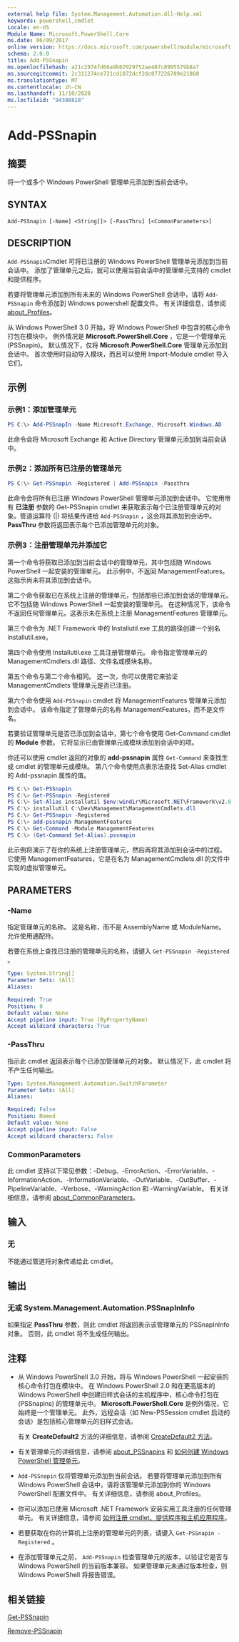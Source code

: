 ```yaml
---
external help file: System.Management.Automation.dll-Help.xml
keywords: powershell,cmdlet
Locale: en-US
Module Name: Microsoft.PowerShell.Core
ms.date: 06/09/2017
online version: https://docs.microsoft.com/powershell/module/microsoft.powershell.core/add-pssnapin?view=powershell-5.1&WT.mc_id=ps-gethelp
schema: 2.0.0
title: Add-PSSnapin
ms.openlocfilehash: a21c2974fd66a9b02929752ae487c8995579b8a7
ms.sourcegitcommit: 2c311274ce721cd1072dcf2dc077226789e21868
ms.translationtype: MT
ms.contentlocale: zh-CN
ms.lasthandoff: 11/10/2020
ms.locfileid: "94388818"
---
```

# Add-PSSnapin

## 摘要
将一个或多个 Windows PowerShell 管理单元添加到当前会话中。

## SYNTAX

```
Add-PSSnapin [-Name] <String[]> [-PassThru] [<CommonParameters>]
```

## DESCRIPTION

`Add-PSSnapin`Cmdlet 可将已注册的 Windows PowerShell 管理单元添加到当前会话中。 添加了管理单元之后，就可以使用当前会话中的管理单元支持的 cmdlet 和提供程序。

若要将管理单元添加到所有未来的 Windows PowerShell 会话中，请将 `Add-PSSnapin` 命令添加到 Windows powershell 配置文件。 有关详细信息，请参阅 [about_Profiles](about/about_Profiles.md)。

从 Windows PowerShell 3.0 开始，将 Windows PowerShell 中包含的核心命令打包在模块中。 例外情况是 **Microsoft.PowerShell.Core** ，它是一个管理单元 (PSSnapin)。
默认情况下，仅将 **Microsoft.PowerShell.Core** 管理单元添加到会话中。 首次使用时自动导入模块，而且可以使用 Import-Module cmdlet 导入它们。

## 示例

### 示例1：添加管理单元

```powershell
PS C:\> Add-PSSnapIn -Name Microsoft.Exchange, Microsoft.Windows.AD
```

此命令会将 Microsoft Exchange 和 Active Directory 管理单元添加到当前会话中。

### 示例2：添加所有已注册的管理单元

```powershell
PS C:\> Get-PSSnapin -Registered | Add-PSSnapin -Passthru
```

此命令会将所有已注册 Windows PowerShell 管理单元添加到会话中。 它使用带有 **已注册** 参数的 Get-PSSnapin cmdlet 来获取表示每个已注册管理单元的对象。管道运算符 (|) 将结果传递给 `Add-PSSnapin` ，这会将其添加到会话中。 **PassThru** 参数将返回表示每个已添加管理单元的对象。

### 示例3：注册管理单元并添加它

第一个命令将获取已添加到当前会话中的管理单元，其中包括随 Windows PowerShell 一起安装的管理单元。 此示例中，不返回 ManagementFeatures。 这指示尚未将其添加到会话中。

第二个命令获取已在系统上注册的管理单元，包括那些已添加到会话的管理单元。 它不包括随 Windows PowerShell 一起安装的管理单元。 在这种情况下，该命令不返回任何管理单元。这表示未在系统上注册 ManagementFeatures 管理单元。

第三个命令为 .NET Framework 中的 Installutil.exe 工具的路径创建一个别名 installutil.exe。

第四个命令使用 Installutil.exe 工具注册管理单元。 命令指定管理单元的 ManagementCmdlets.dll 路径、文件名或模块名称。

第五个命令与第二个命令相同。 这一次，你可以使用它来验证 ManagementCmdlets 管理单元是否已注册。

第六个命令使用 `Add-PSSnapin` cmdlet 将 ManagementFeatures 管理单元添加到会话中。 该命令指定了管理单元的名称 ManagementFeatures，而不是文件名。

若要验证管理单元是否已添加到会话中，第七个命令使用 Get-Command cmdlet 的 **Module** 参数。 它将显示已由管理单元或模块添加到会话中的项。

你还可以使用 cmdlet 返回的对象的 **add-pssnapin** 属性 `Get-Command` 来查找生成 cmdlet 的管理单元或模块。 第八个命令使用点表示法查找 Set-Alias cmdlet 的 Add-pssnapin 属性的值。

```powershell
PS C:\> Get-PSSnapin
PS C:\> Get-PSSnapin -Registered
PS C:\> Set-Alias installutil $env:windir\Microsoft.NET\Framework\v2.0.50727\installutil.exe
PS C:\> installutil C:\Dev\Management\ManagementCmdlets.dll
PS C:\> Get-PSSnapin -Registered
PS C:\> add-pssnapin ManagementFeatures
PS C:\> Get-Command -Module ManagementFeatures
PS C:\> (Get-Command Set-Alias).pssnapin
```

此示例将演示了在你的系统上注册管理单元，然后再将其添加到会话中的过程。 它使用 ManagementFeatures，它是在名为 ManagementCmdlets.dll 的文件中实现的虚拟管理单元。

## PARAMETERS

### -Name

指定管理单元的名称。 这是名称，而不是 AssemblyName 或 ModuleName。 允许使用通配符。

若要在系统上查找已注册的管理单元的名称，请键入 `Get-PSSnapin -Registered` 。

```yaml
Type: System.String[]
Parameter Sets: (All)
Aliases:

Required: True
Position: 0
Default value: None
Accept pipeline input: True (ByPropertyName)
Accept wildcard characters: True
```

### -PassThru

指示此 cmdlet 返回表示每个已添加管理单元的对象。 默认情况下，此 cmdlet 将不产生任何输出。

```yaml
Type: System.Management.Automation.SwitchParameter
Parameter Sets: (All)
Aliases:

Required: False
Position: Named
Default value: None
Accept pipeline input: False
Accept wildcard characters: False
```

### CommonParameters

此 cmdlet 支持以下常见参数：-Debug、-ErrorAction、-ErrorVariable、-InformationAction、-InformationVariable、-OutVariable、-OutBuffer、-PipelineVariable、-Verbose、-WarningAction 和 -WarningVariable。 有关详细信息，请参阅 [about_CommonParameters](https://go.microsoft.com/fwlink/?LinkID=113216)。

## 输入

### 无
不能通过管道将对象传递给此 cmdlet。

## 输出

### 无或 System.Management.Automation.PSSnapInInfo

如果指定 **PassThru** 参数，则此 cmdlet 将返回表示该管理单元的 PSSnapInInfo 对象。 否则，此 cmdlet 将不生成任何输出。

## 注释

- 从 Windows PowerShell 3.0 开始，将与 Windows PowerShell 一起安装的核心命令打包在模块中。 在 Windows PowerShell 2.0 和在更高版本的 Windows PowerShell 中创建旧样式会话的主机程序中，核心命令打包在 (PSSnapins) 的管理单元中。 **Microsoft.PowerShell.Core** 是例外情况，它始终是一个管理单元。 此外，远程会话（如 New-PSSession cmdlet 启动的会话）是包括核心管理单元的旧样式会话。

  有关 **CreateDefault2** 方法的详细信息，请参阅 [CreateDefault2 方法](/dotnet/api/system.management.automation.runspaces.initialsessionstate.createdefault2#System_Management_Automation_Runspaces_InitialSessionState_CreateDefault2)。

- 有关管理单元的详细信息，请参阅 [about_PSSnapins](About/about_PSSnapins.md) 和 [如何创建 Windows PowerShell 管理单元](/powershell/scripting/developer/cmdlet/how-to-create-a-windows-powershell-snap-in)。
- `Add-PSSnapin` 仅将管理单元添加到当前会话。 若要将管理单元添加到所有 Windows PowerShell 会话中，请将该管理单元添加到你的 Windows PowerShell 配置文件中。 有关详细信息，请参阅 about_Profiles。
- 你可以添加已使用 Microsoft .NET Framework 安装实用工具注册的任何管理单元。 有关详细信息，请参阅 [如何注册 cmdlet、提供程序和主机应用程序](/previous-versions//ms714644(v=vs.85))。
- 若要获取在你的计算机上注册的管理单元的列表，请键入 `Get-PSSnapin -Registered` 。
- 在添加管理单元之前， `Add-PSSnapin` 检查管理单元的版本，以验证它是否与 Windows PowerShell 的当前版本兼容。 如果管理单元未通过版本检查，则 Windows PowerShell 将报告错误。

## 相关链接

[Get-PSSnapin](Get-PSSnapin.md)

[Remove-PSSnapin](Remove-PSSnapin.md)
